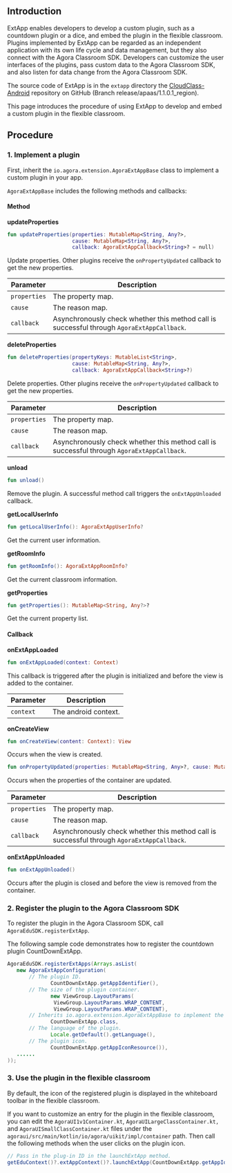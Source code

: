 ## Introduction

ExtApp enables developers to develop a custom plugin, such as a countdown plugin or a dice, and embed the plugin in the flexible classroom. Plugins implemented by ExtApp can be regarded as an independent application with its own life cycle and data management, but they also connect with the Agora Classroom SDK. Developers can customize the user interfaces of the plugins, pass custom data to the Agora Classroom SDK, and also listen for data change from the Agora Classroom SDK. 

The source code of ExtApp is in the `extapp` directory the [CloudClass-Android](https://github.com/AgoraIO-Community/CloudClass-Android/tree/release/apaas%2F1.1.0.1_region) repository on GitHub (Branch release/apaas/1.1.0.1_region).

This page introduces the procedure of using ExtApp to develop and embed a custom plugin in the flexible classroom.

## Procedure

### 1. Implement a plugin

First, inherit the `io.agora.extension.AgoraExtAppBase` class to implement a custom plugin in your app.

`AgoraExtAppBase` includes the following methods and callbacks:

#### Method

**updateProperties**

```kotlin
fun updateProperties(properties: MutableMap<String, Any?>,
                     cause: MutableMap<String, Any?>,
                     callback: AgoraExtAppCallback<String>? = null)
```

Update properties. Other plugins receive the `onPropertyUpdated` callback to get the new properties.

| Parameter | Description |
| ------------ | --------------------------------------------- |
| `properties` | The property map. |
| `cause` | The reason map. |
| `callback` | Asynchronously check whether this method call is successful through `AgoraExtAppCallback`. |

**deleteProperties**

```kotlin
fun deleteProperties(propertyKeys: MutableList<String>,
                     cause: MutableMap<String, Any?>,
                     callback: AgoraExtAppCallback<String>?)
```

Delete properties. Other plugins receive the `onPropertyUpdated` callback to get the new properties.

| Parameter | Description |
| ------------ | --------------------------------------------- |
| `properties` | The property map. |
| `cause` | The reason map. |
| `callback` | Asynchronously check whether this method call is successful through `AgoraExtAppCallback`. |

**unload**

```kotlin
fun unload()
```

Remove the plugin. A successful method call triggers the `onExtAppUnloaded` callback.

**getLocalUserInfo**

```kotlin
fun getLocalUserInfo(): AgoraExtAppUserInfo?
```

Get the current user information.

**getRoomInfo**

```kotlin
fun getRoomInfo(): AgoraExtAppRoomInfo?
```

Get the current classroom information.

**getProperties**

```kotlin
fun getProperties(): MutableMap<String, Any?>?
```

Get the current property list.

#### Callback

**onExtAppLoaded**

```kotlin
fun onExtAppLoaded(context: Context)
```

This callback is triggered after the plugin is initialized and before the view is added to the container.

| Parameter | Description |
| --------- | ---------------- |
| `context` | The android context. |

**onCreateView**

```kotlin
fun onCreateView(content: Context): View
```

Occurs when the view is created.

```kotlin
fun onPropertyUpdated(properties: MutableMap<String, Any>?, cause: MutableMap<String, Any?>?)
```

Occurs when the properties of the container are updated.

| Parameter | Description |
| ------------ | --------------------------------------------- |
| `properties` | The property map. |
| `cause` | The reason map. |
| `callback` | Asynchronously check whether this method call is successful through `AgoraExtAppCallback`. |

**onExtAppUnloaded**

```kotlin
fun onExtAppUnloaded()
```

Occurs after the plugin is closed and before the view is removed from the container.

### 2. Register the plugin to the Agora Classroom SDK

To register the plugin in the Agora Classroom SDK, call `AgoraEduSDK.registerExtApp`.

The following sample code demonstrates how to register the countdown plugin CountDownExtApp.

```java
AgoraEduSDK.registerExtApps(Arrays.asList(
   new AgoraExtAppConfiguration(
       // The plugin ID. 
              CountDownExtApp.getAppIdentifier(),
       // The size of the plugin container. 
              new ViewGroup.LayoutParams(
               ViewGroup.LayoutParams.WRAP_CONTENT,
               ViewGroup.LayoutParams.WRAP_CONTENT),
       // Inherits io.agora.extension.AgoraExtAppBase to implement the plugin 
              CountDownExtApp.class,
       // The language of the plugin. 
              Locale.getDefault().getLanguage(),
       // The plugin icon. 
              CountDownExtApp.getAppIconResource()),
   ......
));
```

### 3. Use the plugin in the flexible classroom

By default, the icon of the registered plugin is displayed in the whiteboard toolbar in the flexible classroom.

If you want to customize an entry for the plugin in the flexible classroom, you can edit the `AgoraUI1v1Container.kt`, `AgoraUILargeClassContainer.kt,` and `AgoraUISmallClassContainer.kt` files under the `agoraui/src/main/kotlin/io/agora/uikit/impl/container` path. Then call the following methods when the user clicks on the plugin icon.

```java
// Pass in the plug-in ID in the launchExtApp method. 
getEduContext()?.extAppContext()?.launchExtApp(CountDownExtApp.getAppIdentifier())
```
